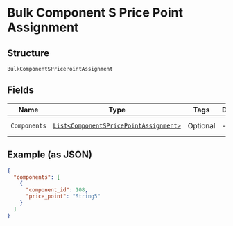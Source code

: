 
# Bulk Component S Price Point Assignment

## Structure

`BulkComponentSPricePointAssignment`

## Fields

| Name | Type | Tags | Description | Getter | Setter |
|  --- | --- | --- | --- | --- | --- |
| `Components` | [`List<ComponentSPricePointAssignment>`](../../doc/models/component-s-price-point-assignment.md) | Optional | - | List<ComponentSPricePointAssignment> getComponents() | setComponents(List<ComponentSPricePointAssignment> components) |

## Example (as JSON)

```json
{
  "components": [
    {
      "component_id": 108,
      "price_point": "String5"
    }
  ]
}
```

